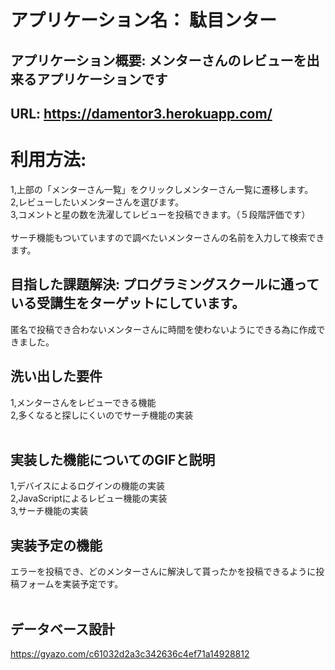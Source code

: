 # アプリケーション名：  駄目ンター

## アプリケーション概要:  メンターさんのレビューを出来るアプリケーションです

## URL:  https://damentor3.herokuapp.com/

# 利用方法:
  1,上部の「メンターさん一覧」をクリックしメンターさん一覧に遷移します。<br>
  2,レビューしたいメンターさんを選びます。<br>
  3,コメントと星の数を洗濯してレビューを投稿できます。（５段階評価です）<br>
<br>
  サーチ機能もついていますので調べたいメンターさんの名前を入力して検索できます。<br>

## 目指した課題解決:  プログラミングスクールに通っている受講生をターゲットにしています。<br>
  匿名で投稿でき合わないメンターさんに時間を使わないようにできる為に作成できました。<br>

## 洗い出した要件<br>
  1,メンターさんをレビューできる機能<br>
  2,多くなると探しにくいのでサーチ機能の実装<br>
<br>

## 実装した機能についてのGIFと説明<br>
  1,デバイスによるログインの機能の実装<br>
  2,JavaScriptによるレビュー機能の実装<br>
  3,サーチ機能の実装<br>

## 実装予定の機能<br>
 エラーを投稿でき、どのメンターさんに解決して貰ったかを投稿できるように投稿フォームを実装予定です。<br>
<br>

## データベース設計<br>
https://gyazo.com/c61032d2a3c342636c4ef71a14928812<br>
